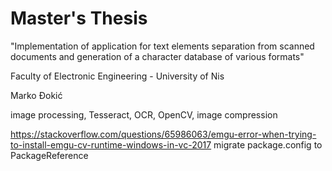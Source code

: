 # Master's Thesis

"Implementation of application for text elements separation from scanned
documents and generation of a character database of various formats"

Faculty of Electronic Engineering - University of Nis

Marko Đokić


image processing, Tesseract, OCR, OpenCV, image compression





https://stackoverflow.com/questions/65986063/emgu-error-when-trying-to-install-emgu-cv-runtime-windows-in-vc-2017
migrate package.config to PackageReference
